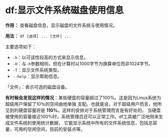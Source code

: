 df:显示文件系统磁盘使用信息
===================================

**作用：** 查看磁盘信息，显示磁盘的文件系统与使用情况。

**用法：** `df [选项] ... [文件] ...`

主要选项如下：
+ `-h`：以可读性较高的方式来显示信息。
+ `-H`：与`-h`参数相同，但在计算时以1000字节为换算单位而非1024字节。
+ `-T`：显示文件系统类型。
+ `--help`：显示帮助信息。

「文件」：表示可选的磁盘设备。

**有时候会发现这样的情况**：某些硬盘的容量超过了100%。这是因为Linux系统为超级用户保留了10％的空间由他单独
支配。也就是说，对于超级用户而言，他所见到的硬盘容量将是 **110%**。这样的安排对于系统管理而言是有好处的，
当硬盘被使用的容量接近100%时，系统管理员还可以正常工作。df工具被广泛地用来生成文件系统的使用统计数据，
它能显示系统中所有的文件系统信息，包括总容量，可用的空闲空间，目前的安装点等。
